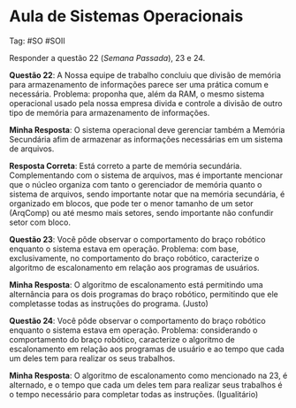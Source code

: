 # Aula de Sistemas Operacionais

Tag: #SO #SOII

Responder a questão 22 (*Semana Passada*), 23 e 24.

**Questão 22**: A Nossa equipe de trabalho concluiu que divisão de memória para armazenamento de informações parece ser uma prática comum e necessária. Problema: proponha que, além da RAM, o mesmo sistema operacional usado pela nossa empresa divida e controle a divisão de outro tipo de memória para armazenamento de informações.

**Minha Resposta**: O sistema operacional deve gerenciar também a Memória Secundária afim de armazenar as informações necessárias em um sistema de arquivos.

**Resposta Correta**: Está correto a parte de memória secundária. Complementando com o sistema de arquivos, mas é importante mencionar que o núcleo organiza com tanto o gerenciador de memória quanto o sistema de arquivos, sendo importante notar que na memória secundária, é organizado em blocos, que pode ter o menor tamanho de um setor (ArqComp) ou até mesmo mais setores, sendo importante não confundir setor com bloco.

**Questão 23**: Você pôde observar o comportamento do braço robótico enquanto o sistema estava em operação. Problema: com base, exclusivamente, no comportamento do braço robótico, caracterize o algoritmo de escalonamento em relação aos programas de usuários.

**Minha Resposta**: O algoritmo de escalonamento está permitindo uma alternância para os dois programas do braço robótico, permitindo que ele completasse todas as instruções do programa. (Justo)

**Questão 24**: Você pôde observar o comportamento do braço robótico enquanto o sistema estava em operação. Problema: considerando o comportamento do braço robótico, caracterize o algoritmo de escalonamento em relação aos programas de usuário e ao tempo que cada um deles tem para realizar os seus trabalhos.

**Minha Resposta**: O algoritmo de escalonamento como mencionado na 23, é alternado, e o tempo que cada um deles tem para realizar seus trabalhos é o tempo necessário para completar todas as instruções. (Igualitário)
